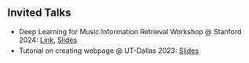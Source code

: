 ## Invited Talks

<ul style="margin:0 0 5px;">
  <li><autocolor>Deep Learning for Music Information Retrieval Workshop @ Stanford 2024:</autocolor>
  <a href="https://ccrma.stanford.edu/events/dataset-distillation-audio-visual-tasks">Link</a>, 
  <a href="https://github.com/sakshamsingh1/sakshamsingh1.github.io/blob/main/assets/files/Stanford_AVDD_low_quality.pdf">Slides</a>
  </li>
</ul>

<ul style="margin:0 0 5px;">
  <li><autocolor>Tutorial on creating webpage @ UT-Dallas 2023:</autocolor>
  <a href="https://github.com/sakshamsingh1/sakshamsingh1.github.io/blob/main/assets/files/14June_webpage_saksham.pdf">Slides</a>
  </li>
</ul>

